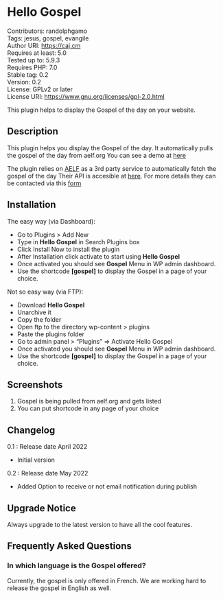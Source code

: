 # Hello Gospel 

Contributors:      randolphgamo  
Tags:              jesus, gospel, evangile  
Author URI:        https://caj.cm  
Requires at least: 5.0  
Tested up to:      5.9.3  
Requires PHP:      7.0  
Stable tag:        0.2  
Version:           0.2  
License: GPLv2 or later  
License URI: https://www.gnu.org/licenses/gpl-2.0.html  

This plugin helps to display the Gospel of the day on your website. 


## Description 

This plugin helps you display the Gospel of the day. 
It automatically pulls the gospel of the day from aelf.org
You can see a demo at [here](https://caj.cm/evangile-du-jour)

The plugin relies on [AELF](https://aelf.org) as a 3rd party service to automatically fetch the gospel of the day
Their API is accesible at [here](https://api.aelf.org). 
For more details they can be contacted via this [form](https://aelf.org/contact)




## Installation

The easy way (via Dashboard):

* Go to Plugins > Add New
* Type in **Hello Gospel** in Search Plugins box
* Click Install Now to install the plugin
* After Installation click activate to start using **Hello Gospel**
* Once activated you should see **Gospel** Menu in WP admin dashboard.
* Use the shortcode **[gospel]** to display the Gospel in a page of your choice.

Not so easy way (via FTP):

* Download **Hello Gospel**
* Unarchive it
* Copy the folder
* Open ftp to the directory wp-content > plugins
* Paste the plugins folder
* Go to admin panel >  “Plugins” => Activate Hello Gospel
* Once activated you should see **Gospel** Menu in WP admin dashboard.
* Use the shortcode **[gospel]** to display the Gospel in a page of your choice.


## Screenshots

1. Gospel is being pulled from aelf.org and gets listed
2. You can put shortcode in any page of your choice

## Changelog

0.1 : Release date April 2022
* Initial version  

0.2 : Release date May 2022
* Added Option to receive or not email notification during publish

## Upgrade Notice

Always upgrade to the latest version to have all the cool features.
## Frequently Asked Questions

### In which language is the Gospel offered?
Currently, the gospel is only offered in French. We are
working hard to release the gospel in English as well.



